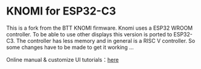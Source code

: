 # KNOMI for ESP32-C3

This is a fork from the BTT KNOMI firmware. Knomi uses a ESP32 WROOM controller. 
To be able to use other displays this version is ported to ESP32-C3. 
The controller has less memory and in general is a RISC V controller. So some changes have to be made to get it working ...  

Online manual & customize UI tutorials：[here](https://bigtreetech.github.io/docs/KNOMI.html#)
